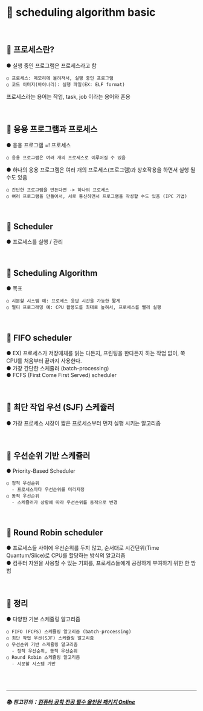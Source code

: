 # 🔑 scheduling algorithm basic

<br>

## 📌 프로세스란?

● 실행 중인 프로그램은 프로세스라고 함
```
○ 프로세스: 메모리에 올려져서, 실행 중인 프로그램
○ 코드 이미지(바이너리): 실행 파일(EX: ELF format)
```
프로세스라는 용어는 작업, task, job 이라는 용어와 혼용

<br>

## 📌 응용 프로그램과 프로세스

● 응용 프로그램 =! 프로세스
```
○ 응용 프로그램은 여러 개의 프로세스로 이루어질 수 있음
```
● 하나의 응용 프로그램은 여러 개의 프로세스(프로그램)과 상호작용을 하면서 실행 될 수도 있음
```
○ 간단한 프로그램을 만든다면 -> 하나의 프로세스
○ 여러 프로그램을 만들어서, 서로 통신하면서 프로그램을 작성할 수도 있음 (IPC 기법)
```

<br>

## 📌 Scheduler

● 프로세스를 실행 / 관리

<br>

## 📌 Scheduling Algorithm

● 목표
```
○ 시분할 시스템 예: 프로세스 응답 시간을 가능한 짧게
○ 멀티 프로그래밍 예: CPU 활용도를 최대로 높혀서, 프로세스를 빨리 실행
```

<br>

## 📌 FIFO scheduler

● EX) 프로세스가 저장매체를 읽는 다든지, 프린팅을 한다든지 하는 작업 없이, 쭉 CPU를 처음부터 끝까지 사용한다.<br>
● 가장 간단한 스케쥴러 (batch-processing)<br>
● FCFS (First Come First Served) scheduler<br>

<br>

## 📌 최단 작업 우선 (SJF) 스케쥴러

● 가장 프로세스 시장이 짧은 프로세스부터 먼저 실행 시키는 알고리즘

<br>

## 📌 우선순위 기반 스케쥴러

● Priority-Based Scheduler
```
○ 정적 우선순위
  - 프로세스마다 우선순위를 미리지정
○ 동적 우선순위
  - 스케쥴러가 상황에 따라 우선순위를 동적으로 변경
```

<br>

## 📌 Round Robin scheduler

● 프로세스들 사이에 우선순위를 두지 않고, 순서대로 시간단위(Time Quantum/Slice)로 CPU를 할당하는 방식의 알고리즘<br>
● 컴퓨터 자원을 사용할 수 있는 기회를, 프로세스들에게 공정하게 부여하기 위한 한 방법<br>

<br>

## 📌 정리

● 다양한 기본 스케쥴링 알고리즘
```
○ FIFO (FCFS) 스케쥴링 알고리즘 (batch-processing)
○ 최단 작업 우선(SJF) 스케쥴링 알고리즘
○ 우선순위 기반 스케쥴링 알고리즘
  - 정적 우선순위, 동적 우선순위
○ Round Robin 스케쥴링 알고리즘
  - 시분할 시스템 기반
```

<br>
<br>

---

##### 📚 참고강의：[컴퓨터 공학 전공 필수 올인원 패키지 Online](https://fastcampus.co.kr/dev_online_cs)